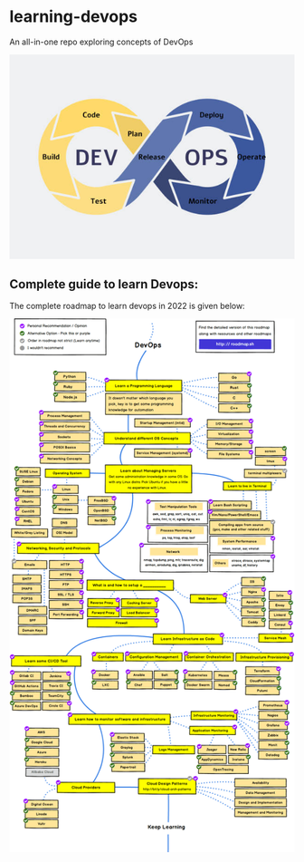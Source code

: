 # learning-devops
An all-in-one repo exploring concepts of DevOps

<p align="center">
  <img src="Assets/devops.png" />
</p>

## Complete guide to learn Devops:
The complete roadmap to learn devops in 2022 is given below:

![Devops-roadmap](Assets/devops-roadmap.png)

